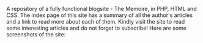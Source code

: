A repository of a fully functional blogsite - The Memoire, in PHP, HTML and CSS.
The index page of this site has a summary of all the author's articles and a link to read more about each of them.
Kindly visit the site to read some interesting articles and do not forget to subscribe!
Here are some screenshots of the site: 

